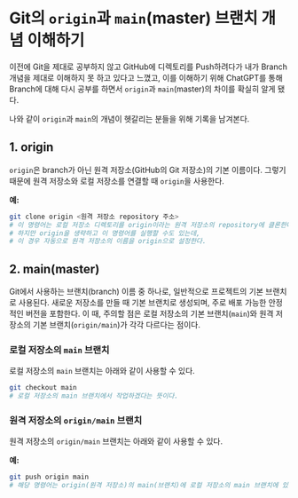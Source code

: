 
# Git의 `origin`과 `main`(master) 브랜치 개념 이해하기

이전에 Git을 제대로 공부하지 않고 GitHub에 디렉토리를 Push하려다가 내가 Branch 개념을 제대로 이해하지 못 하고 있다고 느꼈고, 이를 이해하기 위해 ChatGPT를 통해 Branch에 대해 다시 공부를 하면서 `origin`과 `main`(master)의 차이를 확실히 알게 됐다.

나와 같이 `origin`과 `main`의 개념이 헷갈리는 분들을 위해 기록을 남겨본다.

## 1. origin
`origin`은 branch가 아닌 원격 저장소(GitHub의 Git 저장소)의 기본 이름이다. 그렇기 때문에 원격 저장소와 로컬 저장소를 연결할 때 `origin`을 사용한다.

**예:**
```bash
git clone origin <원격 저장소 repository 주소>
# 이 명령어는 로컬 저장소 디렉토리를 origin이라는 원격 저장소의 repository에 클론한다는 것을 뜻한다.
# 하지만 origin을 생략하고 이 명령어를 실행할 수도 있는데,
# 이 경우 자동으로 원격 저장소의 이름을 origin으로 설정한다.
```

## 2. main(master)
Git에서 사용하는 브랜치(branch) 이름 중 하나로, 일반적으로 프로젝트의 기본 브랜치로 사용된다. 새로운 저장소를 만들 때 기본 브랜치로 생성되며, 주로 배포 가능한 안정적인 버전을 포함한다. 이 때, 주의할 점은 로컬 저장소의 기본 브랜치(`main`)와 원격 저장소의 기본 브랜치(`origin/main`)가 각각 다르다는 점이다.

### 로컬 저장소의 `main` 브랜치
로컬 저장소의 `main` 브랜치는 아래와 같이 사용할 수 있다.
```bash
git checkout main
# 로컬 저장소의 main 브랜치에서 작업하겠다는 뜻이다.
```

### 원격 저장소의 `origin/main` 브랜치
원격 저장소의 `origin/main` 브랜치는 아래와 같이 사용할 수 있다.

**예:**
```bash
git push origin main
# 해당 명령어는 origin(원격 저장소)의 main(브랜치)에 로컬 저장소의 main 브랜치에 있는 커밋 및 변경 사항을 push한다는 것을 의미한다.
```
